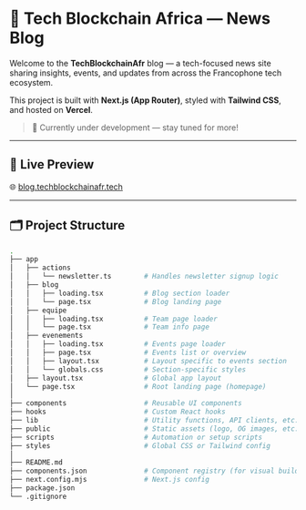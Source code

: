 # 📰 Tech Blockchain Africa — News Blog

Welcome to the **TechBlockchainAfr** blog — a tech-focused news site sharing insights, events, and updates from across the Francophone tech ecosystem.

This project is built with **Next.js (App Router)**, styled with **Tailwind CSS**, and hosted on **Vercel**.

> 🧪 Currently under development — stay tuned for more!

---

## 🚀 Live Preview

🌐 [blog.techblockchainafr.tech](https://blog.techblockchainafr.tech/)

---

## 🗂 Project Structure

```bash
.
├── app
│   ├── actions
│   │   └── newsletter.ts        # Handles newsletter signup logic
│   ├── blog
│   │   ├── loading.tsx          # Blog section loader
│   │   └── page.tsx             # Blog landing page
│   ├── equipe
│   │   ├── loading.tsx          # Team page loader
│   │   └── page.tsx             # Team info page
│   ├── evenements
│   │   ├── loading.tsx          # Events page loader
│   │   ├── page.tsx             # Events list or overview
│   │   ├── layout.tsx           # Layout specific to events section
│   │   └── globals.css          # Section-specific styles
│   ├── layout.tsx               # Global app layout
│   └── page.tsx                 # Root landing page (homepage)
│
├── components                   # Reusable UI components
├── hooks                        # Custom React hooks
├── lib                          # Utility functions, API clients, etc.
├── public                       # Static assets (logo, OG images, etc.)
├── scripts                      # Automation or setup scripts
├── styles                       # Global CSS or Tailwind config
│
├── README.md
├── components.json              # Component registry (for visual builder?)
├── next.config.mjs              # Next.js config
├── package.json
└── .gitignore
